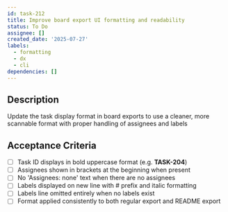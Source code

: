```yaml
---
id: task-212
title: Improve board export UI formatting and readability
status: To Do
assignee: []
created_date: '2025-07-27'
labels:
  - formatting
  - dx
  - cli
dependencies: []
---
```


## Description

Update the task display format in board exports to use a cleaner, more scannable format with proper handling of assignees and labels

## Acceptance Criteria

- [ ] Task ID displays in bold uppercase format (e.g. **TASK-204**)
- [ ] Assignees shown in brackets at the beginning when present
- [ ] No 'Assignees: none' text when there are no assignees
- [ ] Labels displayed on new line with # prefix and italic formatting
- [ ] Labels line omitted entirely when no labels exist
- [ ] Format applied consistently to both regular export and README export
